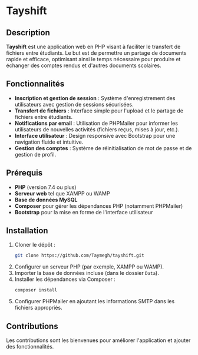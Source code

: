 # Tayshift

## Description
**Tayshift** est une application web en PHP visant à faciliter le transfert de fichiers entre étudiants. Le but est de permettre un partage de documents rapide et efficace, optimisant ainsi le temps nécessaire pour produire et échanger des comptes rendus et d'autres documents scolaires.

## Fonctionnalités
- **Inscription et gestion de session** : Système d'enregistrement des utilisateurs avec gestion de sessions sécurisées.
- **Transfert de fichiers** : Interface simple pour l'upload et le partage de fichiers entre étudiants.
- **Notifications par email** : Utilisation de PHPMailer pour informer les utilisateurs de nouvelles activités (fichiers reçus, mises à jour, etc.).
- **Interface utilisateur** : Design responsive avec Bootstrap pour une navigation fluide et intuitive.
- **Gestion des comptes** : Système de réinitialisation de mot de passe et de gestion de profil.

## Prérequis
- **PHP** (version 7.4 ou plus)
- **Serveur web** tel que XAMPP ou WAMP
- **Base de données MySQL**
- **Composer** pour gérer les dépendances PHP (notamment PHPMailer)
- **Bootstrap** pour la mise en forme de l'interface utilisateur

## Installation
1. Cloner le dépôt :
   ```bash
   git clone https://github.com/Taymegh/tayshift.git
2. Configurer un serveur PHP (par exemple, XAMPP ou WAMP).
3. Importer la base de données incluse (dans le dossier `Data`).
4. Installer les dépendances via Composer :
   ```bash
   composer install
5. Configurer PHPMailer en ajoutant les informations SMTP dans les fichiers appropriés.

## Contributions
Les contributions sont les bienvenues pour améliorer l'application et ajouter des fonctionnalités.
